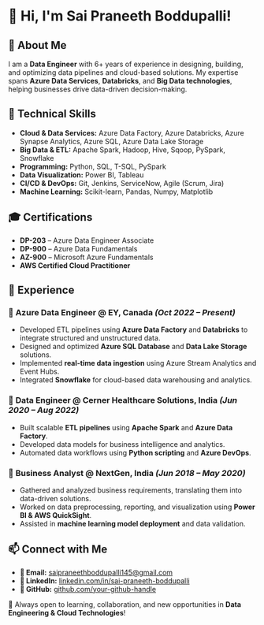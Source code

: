 # 👋 Hi, I'm Sai Praneeth Boddupalli!

## 🚀 About Me
I am a **Data Engineer** with 6+ years of experience in designing, building, and optimizing data pipelines and cloud-based solutions. My expertise spans **Azure Data Services**, **Databricks**, and **Big Data technologies**, helping businesses drive data-driven decision-making.

## 🔹 Technical Skills
- **Cloud & Data Services:** Azure Data Factory, Azure Databricks, Azure Synapse Analytics, Azure SQL, Azure Data Lake Storage
- **Big Data & ETL:** Apache Spark, Hadoop, Hive, Sqoop, PySpark, Snowflake
- **Programming:** Python, SQL, T-SQL, PySpark
- **Data Visualization:** Power BI, Tableau
- **CI/CD & DevOps:** Git, Jenkins, ServiceNow, Agile (Scrum, Jira)
- **Machine Learning:** Scikit-learn, Pandas, Numpy, Matplotlib

## 🎓 Certifications
- **DP-203** – Azure Data Engineer Associate
- **DP-900** – Azure Data Fundamentals
- **AZ-900** – Microsoft Azure Fundamentals
- **AWS Certified Cloud Practitioner**

## 💼 Experience
### 🔹 **Azure Data Engineer** @ EY, Canada *(Oct 2022 – Present)*
- Developed ETL pipelines using **Azure Data Factory** and **Databricks** to integrate structured and unstructured data.
- Designed and optimized **Azure SQL Database** and **Data Lake Storage** solutions.
- Implemented **real-time data ingestion** using Azure Stream Analytics and Event Hubs.
- Integrated **Snowflake** for cloud-based data warehousing and analytics.

### 🔹 **Data Engineer** @ Cerner Healthcare Solutions, India *(Jun 2020 – Aug 2022)*
- Built scalable **ETL pipelines** using **Apache Spark** and **Azure Data Factory**.
- Developed data models for business intelligence and analytics.
- Automated data workflows using **Python scripting** and **Azure DevOps**.

### 🔹 **Business Analyst** @ NextGen, India *(Jun 2018 – May 2020)*
- Gathered and analyzed business requirements, translating them into data-driven solutions.
- Worked on data preprocessing, reporting, and visualization using **Power BI & AWS QuickSight**.
- Assisted in **machine learning model deployment** and data validation.

## 📫 Connect with Me
- **📧 Email:** [saipraneethboddupalli145@gmail.com](mailto:saipraneethboddupalli145@gmail.com)
- **💼 LinkedIn:** [linkedin.com/in/sai-praneeth-boddupalli](https://www.linkedin.com/in/sai-praneeth-boddupalli)
- **🐙 GitHub:** [github.com/your-github-handle](https://github.com/saibdp)

🚀 Always open to learning, collaboration, and new opportunities in **Data Engineering & Cloud Technologies**!
